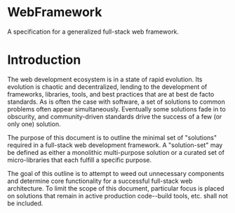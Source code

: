 WebFramework
============

A specification for a generalized full-stack web framework.

Introduction
============

The web development ecosystem is in a state of rapid evolution. Its evolution is chaotic and decentralized, lending to the development of frameworks, libraries, tools, and best practices that are at best de facto standards. As is often the case with software, a set of solutions to common problems often appear simultaneously. Eventually some solutions fade in to obscurity, and community-driven standards drive the success of a few (or only one) solution.

The purpose of this document is to outline the minimal set of "solutions" required in a full-stack web development framework. A "solution-set" may be defined as either a monolithic multi-purpose solution or a curated set of micro-libraries that each fulfill a specific purpose.

The goal of this outline is to attempt to weed out unnecessary components and determine core functionality for a successful full-stack web architecture. To limit the scope of this document, particular focus is placed on solutions that remain in active production code--build tools, etc. shall not be included.



